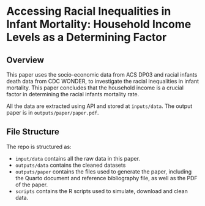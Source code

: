 # Accessing Racial Inequalities in Infant Mortality: Household Income Levels as a Determining Factor

## Overview

This paper uses the socio-economic data from ACS DP03 and racial infants death data from CDC WONDER, to investigate the racial inequalities in infant mortality. This paper concludes that the household income is a crucial factor in determining the racial infants mortality rate.

All the data are extracted using API and stored at `inputs/data`. The output paper is in `outputs/paper/paper.pdf`.

## File Structure

The repo is structured as:

-   `input/data` contains all the raw data in this paper.
-   `outputs/data` contains the cleaned datasets
-   `outputs/paper` contains the files used to generate the paper, including the Quarto document and reference bibliography file, as well as the PDF of the paper. 
-   `scripts` contains the R scripts used to simulate, download and clean data.